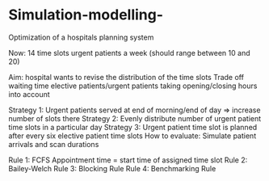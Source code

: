 # Simulation-modelling-
Optimization of a hospitals planning system

Now: 14 time slots urgent patients a week
(should range between 10 and 20)

Aim: hospital wants to revise the distribution of the time slots
Trade off waiting time elective patients/urgent patients taking opening/closing hours into account

Strategy 1:
Urgent patients served at end of morning/end of day
=> increase number of slots there
Strategy 2:
Evenly distribute number of urgent patient time slots in a particular day
Strategy 3:
Urgent patient time slot is planned after every six elective patient time slots
How to evaluate: Simulate patient arrivals and scan durations 

Rule 1: FCFS
Appointment time = start time of assigned time slot
Rule 2: Bailey-Welch
Rule 3: Blocking Rule
Rule 4: Benchmarking Rule

